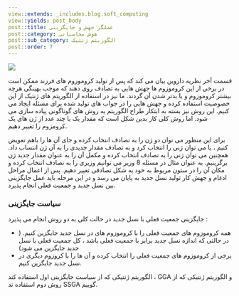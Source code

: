 ```yaml
---
view::extends: _includes.blog.soft_computing
view::yields: post_body
post::title: عملگر جهش و جایگزینی
post::category: هوش محاسباتی
post::sub_category: الگوریتم ژنتیک
post::order: 7
---
```


![](@url('assets/images/soft-computing/genetic_mutation.jpg'))

قسمت آخر نظریه داروین بیان می کند که پس از تولید کروموزوم های فرزند ممکن است در برخی از این کروموزوم ها جهش هایی به تصادف روی دهند که موجب بهینگی هرچه بیشتر کروموزوم و یا بدتر شدن آن گردند. ما نیز در استفاده از الگوریتم های ژنتیک از این خصوصیت استفاده کرده و جهش هایی را در جواب های تولید شده برای مسئله ایجاد می کنیم. این روش نیز بسته به ابتکار طراح الگوریتم به روش های گوناگونی پیاده سازی می شود. اما روش کلی کار بدین شکل است که مقدار یک یا چند عدد از ژن های یک کرومزوم را تغییر دهیم.

برای این منظور می توان دو ژن را به تصادف انتخاب کرده و جای آن ها را باهم تعویض کنیم ، یا	 می توان ژنی را انتخاب کرد و به تصادف مقدار جدیدی را به آن ژن انتساب داد. همچنین می توان ژنی را به تصادف انتخاب کرده و مکمل آن را به عنوان مقدار جدید ژن برگزینیم. به عنوان مثال در مسئله 8 وزیر می توانیم وزیری را به تصادف انتخاب کرده و مکان آن را در ستون مربوط به خود به شکل تصادفی تغییر دهیم. پس از اعمال مراحل ادغام و جهش کار تولید نسل جدید به پایان می رسد و در این مرحله باید عمل جایگزینی بین نسل جدید و جمعیت فعلی انجام پذیرد.

### سیاست جایگزینی

جایگزینی جمعیت فعلی با نسل جدید در حالت کلی به دو روش انجام می پذیرد :

- همه کروموزوم های جمعیت فعلی را با کروموزوم های در نسل جدید جایگزین کنیم. ( در حالتی که اندازه نسل جدید برابر با جمعیت فعلی باشد ، کل جمعیت فعلی با نسل جدید جایگزین می شود)
- برخی از کروموزوم های جمعیت فعلی را انتخاب کرده و آن ها را با کروزوم دیگری در نسل جدید جایگزین کنیم.

الگوریتم ژنتیکی که از سیاست جایگزینی اول استفاده کند ، GGA و الگوریتم ژنتیکی که از روش دوم استفاده ند SSGA گوییم.
